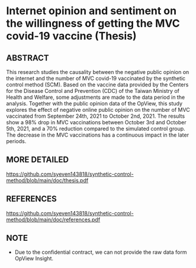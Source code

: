 # Internet opinion and sentiment on the willingness of getting the MVC covid-19 vaccine (Thesis)

## ABSTRACT
This research studies the causality between the negative public opinion on the internet and the number of MVC covid-19 vaccinated by the synthetic control method (SCM). Based on the vaccine data provided by the Centers for the Disease Control and Prevention (CDC) of the Taiwan Ministry of Health and Welfare, some adjustments are made to the data period in the analysis. Together with the public opinion data of the OpView, this study explores the effect of negative online public opinion on the number of MVC vaccinated from September 24th, 2021 to October 2nd, 2021. The results show a 98% drop in MVC vaccinations between October 3rd and October 5th, 2021, and a 70% reduction compared to the simulated control group. The decrease in the MVC vaccinations has a continuous impact in the later periods.


## MORE DETAILED
https://github.com/syeven143818/synthetic-control-method/blob/main/doc/thesis.pdf

## REFERENCES
https://github.com/syeven143818/synthetic-control-method/blob/main/doc/references.pdf

## NOTE
* Due to the confidential contract, we can not provide the raw data form OpView Insight.
